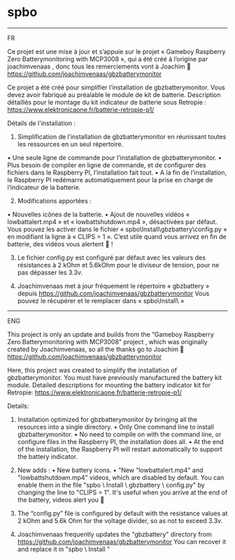# spbo
--------------------------------------------------------------------------------------------------------------
FR

Ce projet est une mise à jour et s’appuie sur le projet « Gameboy Raspberry Zero Batterymonitoring with MCP3008 », qui a été créé à l’origine par joachimvenaas , donc tous les remerciements vont à Joachim 
https://github.com/joachimvenaas/gbzbatterymonitor

Ce projet a été créé pour simplifier l’installation de gbzbatterymonitor.
Vous devez avoir fabriqué au préalable le module de kit de batterie.
Description détaillés pour le montage du kit indicateur de batterie sous Retropie : https://www.elektronicaone.fr/batterie-retropie-p1/

Détails de l'installation : 

1)	Simplification de l’installation de gbzbatterymonitor en réunissant toutes les ressources en un seul répertoire. 

•	Une seule ligne de commande  pour l’installation de gbzbatterymonitor.
•	Plus besoin de compiler en ligne de commande, et de configurer des fichiers dans le Raspberry PI, l’installation fait tout.
•	A la fin de l’installation, le Raspberry PI  redémarre automatiquement pour la prise en charge de l’indicateur de la batterie.

2)	Modifications apportées : 

•	Nouvelles icônes de la batterie. 
•	Ajout de nouvelles vidéos « lowbattalert.mp4 » et « lowbattshutdown.mp4 », désactivées par défaut.
Vous pouvez les activer dans le fichier « spbo\Install\gbzbattery\config.py »
en modifiant la ligne à « CLIPS = 1 ».
C’est utile quand vous arrivez en fin de batterie, des vidéos vous alertent  !

3)	Le fichier config.py est configuré par défaut avec les valeurs des  résistances à 2 kOhm et 5.6kOhm pour le diviseur de tension, pour ne pas dépasser les 3.3v. 

4)	Joachimvenaas met à jour fréquement le répertoire « gbzbattery » depuis https://github.com/joachimvenaas/gbzbatterymonitor
Vous pouvez le récupérer et le remplacer dans « spbo\Install\ »


--------------------------------------------------------------------------------------------------------------

ENG

This project is only an update and builds from the “Gameboy Raspberry Zero Batterymonitoring with MCP3008" project , which was originally created by Joachimvenaas, so all the thanks go to Joachim 
https://github.com/joachimvenaas/gbzbatterymonitor

Here, this project was created to simplify the installation of gbzbatterymonitor.
You must have previously manufactured the battery kit module.
Detailed descriptions for mounting the battery indicator kit for Retropie: https://www.elektronicaone.fr/batterie-retropie-p1/

Details:
1) Installation optimized for gbzbatterymonitor by bringing all the resources into a single directory.
• Only One command line to install gbzbatterymonitor.
• No need to compile on with the command line, or configure files in the Raspberry PI, the installation does all.
• At the end of the installation, the Raspberry PI will restart automatically to support the battery indicator.

2) New adds : 
• New battery icons.
• "New “lowbattalert.mp4" and "lowbattshutdown.mp4" videos, which are disabled by default.
You can enable them in the file "spbo \ Install \ gbzbattery \ config.py"
by changing the line to "CLIPS = 1".
It's useful when you arrive at the end of the battery, videos alert you 

3) The “config.py” file is configured by default with the resistance values at 2 kOhm and 5.6k Ohm for the voltage divider, so as not to exceed 3.3v.

4) Joachimvenaas frequently updates the "gbzbattery" directory from https://github.com/joachimvenaas/gbzbatterymonitor
You can recover it and replace it in "spbo \ Install \"

